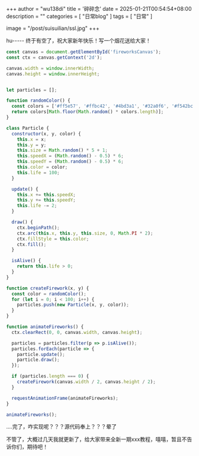 +++
author = "wu138di"
title = '碎碎念'
date = 2025-01-21T00:54:54+08:00
description = ""
categories = [
    "日常blog"
]
tags = [
    "日常"
]

image = "/post/suisuilian/ssl.jpg"
+++

hu----- 终于有空了，祝大家新年快乐！写一个烟花送给大家！
```JavaScript
const canvas = document.getElementById('fireworksCanvas');
const ctx = canvas.getContext('2d');

canvas.width = window.innerWidth;
canvas.height = window.innerHeight;


let particles = [];

function randomColor() {
  const colors = ['#ff5e57', '#ffbc42', '#4bd3a1', '#32a0f6', '#f542bc'];
  return colors[Math.floor(Math.random() * colors.length)];
}

class Particle {
  constructor(x, y, color) {
    this.x = x;
    this.y = y;
    this.size = Math.random() * 5 + 1;  
    this.speedX = (Math.random() - 0.5) * 6; 
    this.speedY = (Math.random() - 0.5) * 6;
    this.color = color;
    this.life = 100;  
  }

  update() {
    this.x += this.speedX;
    this.y += this.speedY;
    this.life -= 2;
  }

  draw() {
    ctx.beginPath();
    ctx.arc(this.x, this.y, this.size, 0, Math.PI * 2);
    ctx.fillStyle = this.color;
    ctx.fill();
  }

  isAlive() {
    return this.life > 0;
  }
}

function createFirework(x, y) {
  const color = randomColor();
  for (let i = 0; i < 100; i++) {
    particles.push(new Particle(x, y, color));
  }
}

function animateFireworks() {
  ctx.clearRect(0, 0, canvas.width, canvas.height); 

  particles = particles.filter(p => p.isAlive());  
  particles.forEach(particle => {
    particle.update();
    particle.draw();
  });

  if (particles.length === 0) {
    createFirework(canvas.width / 2, canvas.height / 2); 
  }

  requestAnimationFrame(animateFireworks);
}

animateFireworks();

```
....完了，咋实现呢？？？源代码奉上？？？晕了

不管了，大概过几天我就更新了，给大家带来全新一期xxx教程，嘻嘻，暂且不告诉你们，期待吧！
